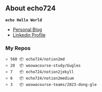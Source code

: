 ## About echo724

<code>**echo Hello World**</code>

- [Personal Blog](https://medium.com/echo-devblog)
- [Linkedin Profile](https://www.linkedin.com/in/eunchan-cho-382001184)

### My Repos
```
⭐️ 560 📦 echo724/notion2md
⭐️ 20  📦 woowacourse-study/Gugles
⭐️ 7   📦 echo724/notion2jekyll
⭐️ 6   📦 echo724/notion2medium
⭐️ 3   📦 woowacourse-teams/2023-dong-gle
```
